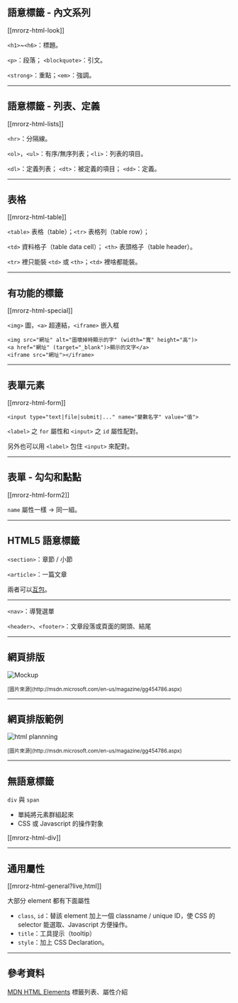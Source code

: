 語意標籤 - 內文系列
----------------

[[mrorz-html-look]]

`<h1>`~`<h6>`：標題。

`<p>`：段落； `<blockquote>`：引文。

`<strong>`：重點；`<em>`：強調。

---

語意標籤 - 列表、定義
------------------

[[mrorz-html-lists]]

`<hr>`：分隔線。

`<ol>`，`<ul>`：有序/無序列表；`<li>`：列表的項目。

`<dl>`：定義列表； `<dt>`：被定義的項目； `<dd>`：定義。

---

表格
----

[[mrorz-html-table]]

`<table>` 表格（table）；`<tr>` 表格列（table row）；

`<td>` 資料格子（table data cell）； `<th>` 表頭格子（table header）。

`<tr>` 裡只能裝 `<td>` 或 `<th>`；`<td>` 裡啥都能裝。

---

有功能的標籤
----------

[[mrorz-html-special]]

`<img>` 圖，`<a>` 超連結，`<iframe>` 嵌入框

```
<img src="網址" alt="圖壞掉時顯示的字" (width="寬" height="高")>
<a href="網址" (target="_blank")>顯示的文字</a>
<iframe src="網址"></iframe>
```

---

表單元素
----

[[mrorz-html-form]]

```
<input type="text|file|submit|..." name="變數名字" value="值">
```

`<label>` 之 `for` 屬性和 `<input>` 之 `id` 屬性配對。

另外也可以用 `<label>` 包住 `<input>` 來配對。

---

表單 - 勾勾和點點
---------------

[[mrorz-html-form2]]

`name` 屬性一樣 → 同一組。

---

HTML5 語意標籤
-------------

`<section>`：章節 / 小節

`<article>`：一篇文章

兩者可以[互包](http://www.w3.org/html/wg/drafts/html/master/sections.html#article-example)。

- - -

`<nav>`：導覽選單

`<header>`、`<footer>`：文章段落或頁面的開頭、結尾


---

網頁排版
--------

![Mockup](images/html/webpage.jpg)

<p><small>[圖片來源](http://msdn.microsoft.com/en-us/magazine/gg454786.aspx)</small></p>

---

網頁排版範例
--------

![html plannning](images/html/webpage-struct.jpg)

<p><small>[圖片來源](http://msdn.microsoft.com/en-us/magazine/gg454786.aspx)</small></p>

---


無語意標籤
-------------

`div` 與 `span`

* 單純將元素群組起來
* CSS 或 Javascript 的操作對象

[[mrorz-html-div]]

---

通用屬性
-------

[[mrorz-html-general?live,html]]

大部分 element 都有下面屬性

<ul>
  <li class="fragment"><code>class</code>, <code>id</code>：替該 element 加上一個 classname / unique ID，使 CSS 的 selector 能選取、Javascript 方便操作。</li>
  <li class="fragment"><code>title</code>：工具提示（tooltip）</li>
  <li class="fragment"><code>style</code>：加上 CSS Declaration。</li>
</ul>

---

參考資料
-------

<a href="https://developer.mozilla.org/en/HTML/Element" target="_blank">MDN HTML Elements</a> 標籤列表、屬性介紹